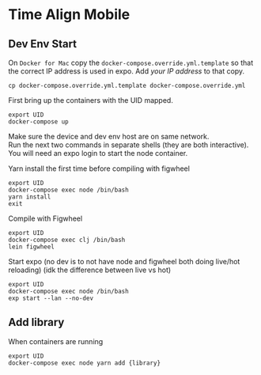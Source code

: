 # Time Align Mobile

## Dev Env Start
On `Docker for Mac` copy the `docker-compose.override.yml.template` so that the correct IP address is used in expo.
Add *your IP address* to that copy.
```
cp docker-compose.override.yml.template docker-compose.override.yml
```

First bring up the containers with the UID mapped.  
```
export UID
docker-compose up
```

Make sure the device and dev env host are on same network.  
Run the next two commands in separate shells (they are both interactive).  
You will need an expo login to start the node container.  

Yarn install the first time before compiling with figwheel
```
export UID
docker-compose exec node /bin/bash
yarn install
exit
```

Compile with Figwheel
```
export UID
docker-compose exec clj /bin/bash
lein figwheel
```

Start expo (no dev is to not have node and figwheel both doing live/hot reloading) (idk the difference between live vs hot)
```
export UID
docker-compose exec node /bin/bash
exp start --lan --no-dev
```

## Add library
When containers are running
```
export UID
docker-compose exec node yarn add {library} 
```
